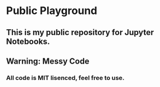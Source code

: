 # Public Playground

## This is my public repository for Jupyter Notebooks.
## Warning: Messy Code

### All code is MIT lisenced, feel free to use.
